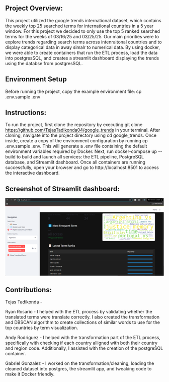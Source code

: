 ## Project Overview:

This project utilized the google trends international dataset, which contains the weekly top 25 searched terms for international countries in a 5 year window. For this project we decided to only use the top 5 ranked searched terms for the weeks of 03/16/25 and 03/25/25. Our main priorities were to explore trends regarding search terms across intenraitonal countries and to display categorical data in away simalr to numerical data. By using docker, we were able to create containers that run the ETL process, load the data into postgresSQL, and creates a streamlit dashboard displaying the trends using the databse from postgresSQL.

## Environment Setup

Before running the project, copy the example environment file:
cp .env.sample .env


## Instructions:
To run the project, first clone the repository by executing git clone https://github.com/TejasTadikonda04/google_trends in your terminal. After cloning, navigate into the project directory using cd google_trends. Once inside, create a copy of the environment configuration by running cp .env.sample .env. This will generate a .env file containing the default environment variables required by Docker. Next, run docker-compose up --build to build and launch all services: the ETL pipeline, PostgreSQL database, and Streamlit dashboard. Once all containers are running successfully, open your browser and go to http://localhost:8501 to access the interactive dashboard.

## Screenshot of Streamlit dashboard:
![Alt text](/streamlit_screenshot.png)
## Contributions:

Tejas Tadikonda - 

Ryan Rosario - I helped with the ETL process by validating whether the translated terms were translate correctly. I also created the transformation and DBSCAN algorithm to create collections of similar words to use for the top countries by term visualization.

Andy Rodriguez - I helped with the transformation part of the ETL process, specifically with checking if each country alligned with both their country and region code. Additionally, I assisted with the creation of the postgreSQL container.

Gabriel Gonzalez - I worked on the transformation/cleaning, loading the cleaned dataset into postgres, the streamlit app, and tweaking code to make it Docker friendly. 
